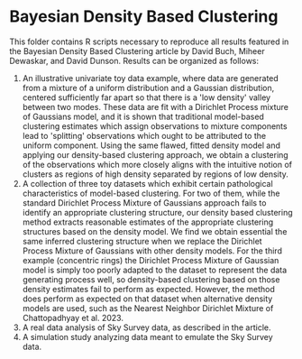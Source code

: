 # Bayesian Density Based Clustering

This folder contains R scripts necessary to reproduce all results featured in the Bayesian Density Based Clustering article by David Buch, Miheer Dewaskar, and David Dunson. Results can be organized as follows:

1. An illustrative univariate toy data example, where data are generated from a 
mixture of a uniform distribution and a Gaussian distribution, centered sufficiently
far apart so that there is a 'low density' valley between two modes. These data are 
fit with a Dirichlet Process mixture of Gaussians model, and it is shown that 
traditional model-based clustering estimates which assign observations to mixture
components lead to 'splitting' observations which ought to be attributed to the
uniform component. Using the same flawed, fitted density model and applying our
density-based clustering approach, we obtain a clustering of the observations which more closely aligns with the intuitive notion of clusters as regions of high density separated by regions of low density.
2. A collection of three toy datasets which exhibit certain pathological characteristics of model-based clustering. For two of them, while the standard Dirichlet Process Mixture of Gaussians approach fails to identify an appropriate clustering structure, our density based clustering method extracts reasonable estimates of the appropriate clustering structures based on the density model. We find we obtain essential the same inferred clustering structure when we replace the Dirichlet Process Mixture of Gaussians with other density models. For the third example (concentric rings) the Dirichlet Process Mixture of Gaussian model is simply too poorly adapted to the dataset to represent the data generating process well, so density-based clustering based on those density estimates fail to perform as expected. However, the method does perform as expected on that dataset when alternative density models are used, such as the Nearest Neighbor Dirichlet Mixture of Chattopadhyay et al. 2023.
3. A real data analysis of Sky Survey data, as described in the article.
4. A simulation study analyzing data meant to emulate the Sky Survey data.


